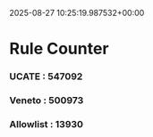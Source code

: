 2025-08-27 10:25:19.987532+00:00
# Rule Counter 
 ### UCATE : 547092

 ### Veneto : 500973

 ### Allowlist : 13930